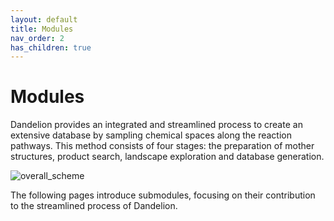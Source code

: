 ```yaml
---
layout: default
title: Modules
nav_order: 2
has_children: true
---
```


# Modules

Dandelion provides an integrated and streamlined process to create an extensive database by sampling chemical spaces along the reaction pathways. This method consists of four stages: the preparation of mother structures, product search, landscape exploration and database generation.

![overall_scheme](https://github.com/jjy1031/jjy1031.github.io/assets/160209859/e0c9ad94-fa03-42d0-95ad-f0cb31315422)

The following pages introduce submodules, focusing on their contribution to the streamlined process of Dandelion.


